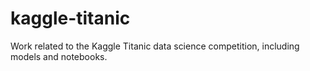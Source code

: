 # kaggle-titanic
Work related to the Kaggle Titanic data science competition, including models and notebooks.
